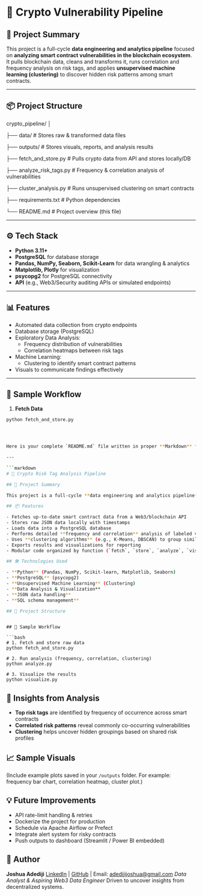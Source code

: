 # 🧠 Crypto Vulnerability Pipeline

## 🚀 Project Summary

This project is a full-cycle **data engineering and analytics pipeline** focused on **analyzing smart contract vulnerabilities in the blockchain ecosystem**. It pulls blockchain data, cleans and transforms it, runs correlation and frequency analysis on risk tags, and applies **unsupervised machine learning (clustering)** to discover hidden risk patterns among smart contracts.

---

## 📦 Project Structure
crypto_pipeline/
│

├── data/ # Stores raw & transformed data files

├── outputs/ # Stores visuals, reports, and analysis results

├── fetch_and_store.py # Pulls crypto data from API and stores locally/DB

├── analyze_risk_tags.py # Frequency & correlation analysis of vulnerabilities

├── cluster_analysis.py # Runs unsupervised clustering on smart contracts

├── requirements.txt # Python dependencies

└── README.md # Project overview (this file)


---

## ⚙️ Tech Stack

- **Python 3.11+**
- **PostgreSQL** for database storage
- **Pandas, NumPy, Seaborn, Scikit-Learn** for data wrangling & analytics
- **Matplotlib, Plotly** for visualization
- **psycopg2** for PostgreSQL connectivity
- **API** (e.g., Web3/Security auditing APIs or simulated endpoints)

---

## 📊 Features

- Automated data collection from crypto endpoints
- Database storage (PostgreSQL)
- Exploratory Data Analysis:
  - Frequency distribution of vulnerabilities
  - Correlation heatmaps between risk tags
- Machine Learning:
  - Clustering to identify smart contract patterns
- Visuals to communicate findings effectively

---

## 🧪 Sample Workflow

1. **Fetch Data**

```bash
python fetch_and_store.py




Here is your complete `README.md` file written in proper **Markdown** format. You can copy and paste it directly into your project folder as `README.md`:

---

```markdown
# 🧠 Crypto Risk Tag Analysis Pipeline

## 🚀 Project Summary

This project is a full-cycle **data engineering and analytics pipeline** focused on analyzing **smart contract vulnerabilities** in the blockchain ecosystem. It pulls blockchain data, cleans and transforms it, runs **correlation and frequency analysis** on risk tags, and applies **unsupervised machine learning (clustering)** to discover hidden risk patterns among smart contracts.

## 📦 Features

- Fetches up-to-date smart contract data from a Web3/blockchain API
- Stores raw JSON data locally with timestamps
- Loads data into a PostgreSQL database
- Performs detailed **frequency and correlation** analysis of labeled vulnerabilities
- Uses **clustering algorithms** (e.g., K-Means, DBSCAN) to group similar vulnerabilities
- Exports results and visualizations for reporting
- Modular code organized by function (`fetch`, `store`, `analyze`, `visualize`)

## 🛠 Technologies Used

- **Python** (Pandas, NumPy, Scikit-learn, Matplotlib, Seaborn)
- **PostgreSQL** (psycopg2)
- **Unsupervised Machine Learning** (Clustering)
- **Data Analysis & Visualization**
- **JSON data handling**
- **SQL schema management**

## 📂 Project Structure

```


````

## 🧪 Sample Workflow

```bash
# 1. Fetch and store raw data
python fetch_and_store.py

# 2. Run analysis (frequency, correlation, clustering)
python analyze.py

# 3. Visualize the results
python visualize.py
````

## 🧠 Insights from Analysis

* **Top risk tags** are identified by frequency of occurrence across smart contracts
* **Correlated risk patterns** reveal commonly co-occurring vulnerabilities
* **Clustering** helps uncover hidden groupings based on shared risk profiles

## 📈 Sample Visuals

(Include example plots saved in your `/outputs` folder. For example: frequency bar chart, correlation heatmap, cluster plot.)

## 💡 Future Improvements

* API rate-limit handling & retries
* Dockerize the project for production
* Schedule via Apache Airflow or Prefect
* Integrate alert system for risky contracts
* Push outputs to dashboard (Streamlit / Power BI embedded)

## 👤 Author

**Joshua Adediji**
[LinkedIn](https://www.linkedin.com/in/adediji-joshua) | [GitHub](https://github.com/JoshJamz) | Email: [adedijijoshua@gmail.com](mailto:adedijijoshua@gmail.com)
*Data Analyst & Aspiring Web3 Data Engineer*
Driven to uncover insights from decentralized systems.



```

  
